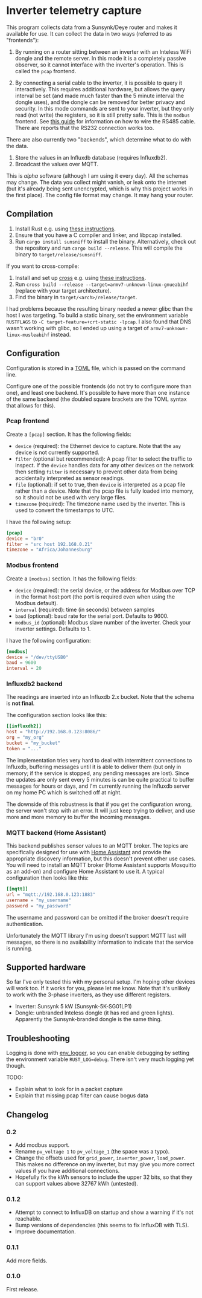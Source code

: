 # Inverter telemetry capture

This program collects data from a Sunsynk/Deye router and makes it available
for use. It can collect the data in two ways (referred to as "frontends"):

1. By running on a router sitting between an inverter with an
Inteless WiFi dongle and the remote server. In this mode it is a completely
passive observer, so it cannot interface with the inverter's operation. This is
called the `pcap` frontend.

2. By connecting a serial cable to the inverter, it is possible to query it
interactively. This requires additional hardware, but allows the query
interval be set (and made much faster than the 5 minute interval the dongle
uses), and the dongle can be removed for better privacy and security. In this
mode commands are sent to your inverter, but they only read (not write) the
registers, so it is still pretty safe. This is the `modbus` frontend. See
[this guide](https://kellerza.github.io/sunsynk/guide/deployment-options) for
information on how to wire the RS485 cable. There are reports that the RS232
connection works too.

There are also currently two "backends", which determine what to do with the
data.

1. Store the values in an Influxdb database (requires Influxdb2).
2. Broadcast the values over MQTT.

This is *alpha* software (although I am using it every day). All the schemas may
change. The data you collect might vanish, or leak onto the internet (but it's
already being sent unencrypted, which is why this project works in the first
place). The config file format may change. It may hang your router.

## Compilation

1. Install Rust e.g. using [these instructions](https://www.rust-lang.org/learn/get-started).
2. Ensure that you have a C compiler and linker, and libpcap installed.
3. Run `cargo install sunsniff` to install the binary. Alternatively,
   check out the repository and run `cargo build --release`. This will compile
   the binary to `target/release/sunsniff`.

If you want to cross-compile:

1. Install and set up [cross](https://github.com/cross-rs/cross) e.g. using
   [these
   instructions](https://github.com/cross-rs/cross/wiki/Getting-Started).
2. Run `cross build --release --target=armv7-unknown-linux-gnueabihf` (replace
   with your target architecture).
3. Find the binary in `target/<arch>/release/target`.

I had problems because the resulting binary needed a newer glibc than the host
I was targeting. To build a static binary, set the environment variable
`RUSTFLAGS` to `-C target-feature=+crt-static -lpcap`. I also found that DNS
wasn't working with glibc, so I ended up using a target of
`armv7-unknown-linux-musleabihf` instead.

## Configuration

Configuration is stored in a [TOML](https://toml.io/) file, which is passed on
the command line.

Configure one of the possible frontends (do not try to configure more
than one), and least one backend. It's possible to have more than one instance
of the same backend (the doubled square brackets are the TOML syntax that
allows for this).

### Pcap frontend

Create a `[pcap]` section. It has the following fields:

- `device` (required): the Ethernet device to capture. Note that the `any`
  device is not currently supported.
- `filter` (optional but recommended): A pcap filter to select the traffic to
  inspect. If the `device` handles data for any other devices on the network
  then setting `filter` is necessary to prevent other data from being
  accidentally interpreted as sensor readings.
- `file` (optional): if set to true, then `device` is interpreted as a pcap
  file rather than a device. Note that the pcap file is fully loaded into
  memory, so it should not be used with very large files.
- `timezone` (required): The timezone name used by the inverter. This is used
  to convert the timestamps to UTC.

I have the following setup:
```toml
[pcap]
device = "br0"
filter = "src host 192.168.0.21"
timezone = "Africa/Johannesburg"
```

### Modbus frontend

Create a `[modbus]` section. It has the following fields:

- `device` (required): the serial device, or the address for Modbus over TCP
  in the format host:port (the port is required even when using the Modbus
  default).
- `interval` (required): time (in seconds) between samples
- `baud` (optional): baud rate for the serial port. Defaults to 9600.
- `modbus_id` (optional): Modbus slave number of the inverter. Check your
  inverter settings. Defaults to 1.

I have the following configuration:

```toml
[modbus]
device = "/dev/ttyUSB0"
baud = 9600
interval = 20
```

### Influxdb2 backend

The readings are inserted into an Influxdb 2.x bucket. Note that the schema is
**not final**.

The configuration section looks like this:
```toml
[[influxdb2]]
host = "http://192.168.0.123:8086/"
org = "my_org"
bucket = "my_bucket"
token = "..."
```

The implementation tries very hard to deal with intermittent connections to
Influxdb, buffering messages until it is able to deliver them (but only in
memory; if the service is stopped, any pending messages are lost). Since the
updates are only sent every 5 minutes is can be quite practical to buffer
messages for hours or days, and I'm currently running the Influxdb server on
my home PC which is switched off at night.

The downside of this robustness is that if you get the configuration wrong,
the server won't stop with an error. It will just keep trying to deliver, and
use more and more memory to buffer the incoming messages.

### MQTT backend (Home Assistant)

This backend publishes sensor values to an MQTT broker. The topics are
specifically designed for use with [Home
Assistant](https://www.home-assistant.io/) and provide the appropriate
discovery information, but this doesn't prevent other use cases. You will need
to install an MQTT broker (Home Assistant supports Mosquitto as an add-on) and
configure Home Assistant to use it. A typical configuration then looks like
this:
```toml
[[mqtt]]
url = "mqtt://192.168.0.123:1883"
username = "my_username"
password = "my_password"
```
The username and password can be omitted if the broker doesn't require
authentication.

Unfortunately the MQTT library I'm using doesn't support MQTT
last will messages, so there is no availability information to indicate that
the service is running.

## Supported hardware

So far I've only tested this with my personal setup. I'm hoping other devices
will work too. If it works for you, please let me know. Note that it's unlikely
to work with the 3-phase inverters, as they use different registers.

- Inverter: Sunsynk 5 kW (Sunsynk-5K-SG01LP1)
- Dongle: unbranded Inteless dongle (it has red and green lights). Apparently
  the Sunsynk-branded dongle is the same thing.

## Troubleshooting

Logging is done with
[env_logger](https://docs.rs/env_logger/latest/env_logger/), so you can
enable debugging by setting the environment variable `RUST_LOG=debug`. There
isn't very much logging yet though.

TODO:
- Explain what to look for in a packet capture
- Explain that missing pcap filter can cause bogus data

## Changelog

### 0.2

- Add modbus support.
- Rename `pv_voltage 1` to `pv_voltage_1` (the space was a typo).
- Change the offsets used for `grid_power`, `inverter_power`, `load_power`.
  This makes no difference on my inverter, but may give you more correct
  values if you have additional connections.
- Hopefully fix the kWh sensors to include the upper 32 bits, so that they
  can support values above 32767 kWh (untested).

### 0.1.2

- Attempt to connect to InfluxDB on startup and show a warning if it's not
  reachable.
- Bump versions of dependencies (this seems to fix InfluxDB with TLS).
- Improve documentation.

### 0.1.1

Add more fields.

### 0.1.0

First release.
